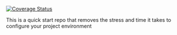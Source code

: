 [![Coverage Status](https://coveralls.io/repos/github/zanio/babel-config/badge.svg?branch=master)](https://coveralls.io/github/zanio/babel-config?branch=master)

This is a quick start repo that removes the 
stress and time it takes to configure your project environment